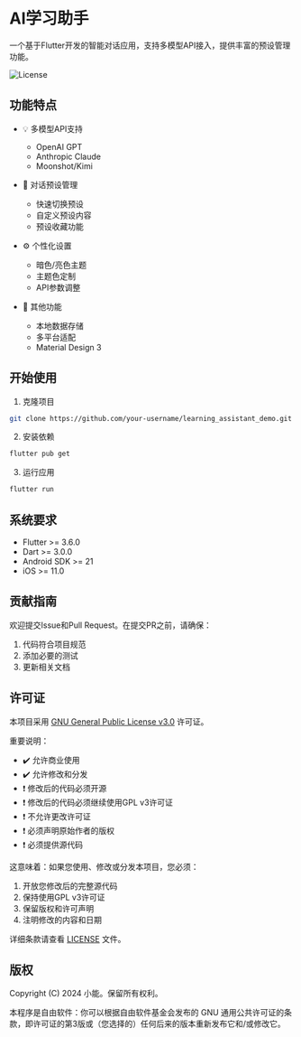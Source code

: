 # AI学习助手

一个基于Flutter开发的智能对话应用，支持多模型API接入，提供丰富的预设管理功能。

![License](https://img.shields.io/github/license/xiaonengya/learning_assistant_demo)

## 功能特点

- 💡 多模型API支持
  - OpenAI GPT
  - Anthropic Claude
  - Moonshot/Kimi
  
- 📝 对话预设管理
  - 快速切换预设
  - 自定义预设内容
  - 预设收藏功能

- ⚙️ 个性化设置
  - 暗色/亮色主题
  - 主题色定制
  - API参数调整

- 🔄 其他功能
  - 本地数据存储
  - 多平台适配
  - Material Design 3

## 开始使用

1. 克隆项目
```bash
git clone https://github.com/your-username/learning_assistant_demo.git
```

2. 安装依赖
```bash
flutter pub get
```

3. 运行应用
```bash
flutter run
```

## 系统要求

- Flutter >= 3.6.0
- Dart >= 3.0.0
- Android SDK >= 21
- iOS >= 11.0

## 贡献指南

欢迎提交Issue和Pull Request。在提交PR之前，请确保：

1. 代码符合项目规范
2. 添加必要的测试
3. 更新相关文档

## 许可证

本项目采用 [GNU General Public License v3.0](https://www.gnu.org/licenses/gpl-3.0.html) 许可证。

重要说明：
- ✔️ 允许商业使用
- ✔️ 允许修改和分发
- ❗ 修改后的代码必须开源
- ❗ 修改后的代码必须继续使用GPL v3许可证
- ❗ 不允许更改许可证
- ❗ 必须声明原始作者的版权
- ❗ 必须提供源代码

这意味着：如果您使用、修改或分发本项目，您必须：
1. 开放您修改后的完整源代码
2. 保持使用GPL v3许可证
3. 保留版权和许可声明
4. 注明修改的内容和日期

详细条款请查看 [LICENSE](LICENSE) 文件。

## 版权

Copyright (C) 2024 小能。保留所有权利。

本程序是自由软件：你可以根据自由软件基金会发布的 GNU 通用公共许可证的条款，即许可证的第3版或（您选择的）任何后来的版本重新发布它和/或修改它。
